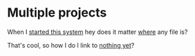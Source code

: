 # Multiple projects

When I [started this system](the-history-of-j-d.md) hey does it matter [where](brain_dump.md) any file is?

That's cool, so how I do I link to [nothing yet](../javascript/nothing-yet.md)?

